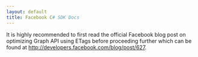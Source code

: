 ```yaml
---
layout: default
title: Facebook C# SDK Docs
---
```


It is highly recommended to first read the official Facebook blog post on optimizing Graph API using ETags before proceeding further which can be found at http://developers.facebook.com/blog/post/627.